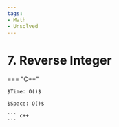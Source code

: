 ```yaml
---
tags:
- Math
- Unsolved
---
```



# 7. Reverse Integer

=== "C++"

    $Time: O()$

    $Space: O()$

    ``` c++
    ```